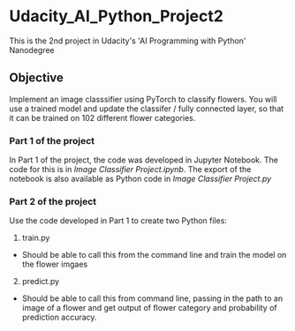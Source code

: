 # Udacity_AI_Python_Project2
This is the 2nd project in Udacity's 'AI Programming with Python' Nanodegree

## Objective
Implement an image classsifier using PyTorch to classify flowers.  You will use a trained model and update the classifer / fully connected layer, so that it can be trained on 102 different flower categories.

### Part 1 of the project
In Part 1 of the project, the code was developed in Jupyter Notebook. The code for this is in *Image Classifier Project.ipynb*.  The export of the notebook is also available as Python code in *Image Classifier Project.py*

### Part 2 of the project
Use the code developed in Part 1 to create two Python files:
1. train.py
- Should be able to call this from the command line and train the model on the flower imgaes
2. predict.py
- Should be able to call this from command line, passing in the path to an image of a flower and get output of flower category and probability of prediction accuracy.
